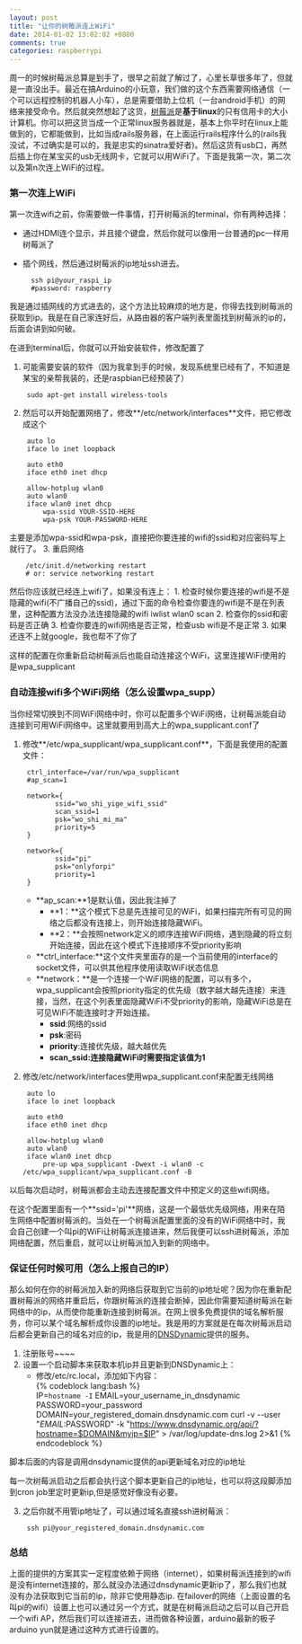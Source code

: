 ```yaml
---
layout: post
title: "让你的树莓派连上WiFi"
date: 2014-01-02 13:02:02 +0800
comments: true
categories: raspberrypi
---
```


周一的时候树莓派总算是到手了，很早之前就了解过了，心里长草很多年了，但就是一直没出手。最近在搞Arduino的小玩意，我们做的这个东西需要网络通信（一个可以远程控制的机器人小车），总是需要借助上位机（一台android手机）的网络来接受命令。然后就突然想起了这货，[树莓派](http://zh.wikipedia.org/wiki/%E6%A0%91%E8%8E%93%E6%B4%BE)是**基于linux**的只有信用卡的大小计算机。你可以把这货当成一个正常linux服务器就是，基本上你平时在linux上能做到的，它都能做到，比如当成rails服务器，在上面运行rails程序什么的(rails我没试，不过确实是可以的，我是忠实的sinatra爱好者)。然后这货有usb口，再然后插上你在某宝买的usb无线网卡，它就可以用WiFi了。下面是我第一次，第二次以及第n次连上WiFi的过程。
### 第一次连上WiFi
第一次连wifi之前，你需要做一件事情，打开树莓派的terminal，你有两种选择：

* 通过HDMI连个显示，并且接个键盘，然后你就可以像用一台普通的pc一样用树莓派了
* 插个网线，然后通过树莓派的ip地址ssh进去。

		ssh pi@your_raspi_ip
        #password: raspberry
        
我是通过插网线的方式进去的，这个方法比较麻烦的地方是，你得去找到树莓派的获取到ip。我是在自己家连好后，从路由器的客户端列表里面找到树莓派的ip的，后面会讲到如何破。

在进到terminal后，你就可以开始安装软件，修改配置了

1. 可能需要安装的软件（因为我拿到手的时候，发现系统里已经有了，不知道是某宝的亲帮我装的，还是raspbian已经预装了）

		sudo apt-get install wireless-tools
2. 然后可以开始配置网络了，修改**/etc/network/interfaces**文件，把它修改成这个

        auto lo
        iface lo inet loopback

        auto eth0
        iface eth0 inet dhcp

        allow-hotplug wlan0
        auto wlan0
        iface wlan0 inet dhcp
		    wpa-ssid YOUR-SSID-HERE
		    wpa-psk YOUR-PASSWORD-HERE
主要是添加wpa-ssid和wpa-psk，直接把你要连接的wifi的ssid和对应密码写上就行了。
3. 重启网络

		/etc/init.d/networking restart
        # or: service networking restart
然后你应该就已经连上wifi了，如果没有连上：
    1. 检查时候你要连接的wifi是不是隐藏的wifi(不广播自己的ssid)，通过下面的命令检查你要连的wifi是不是在列表里，这种配置方法没办法连接隐藏的wifi
    		iwlist wlan0 scan
	2. 检查你的ssid和密码是否正确
    3. 检查你要连的wifi网络是否正常，检查usb wifi是不是正常
    3. 如果还连不上就google，我也帮不了你了

这样的配置在你重新启动树莓派后也能自动连接这个WiFi，这里连接WiFi使用的是wpa_supplicant
### 自动连接wifi多个WiFi网络（怎么设置wpa_supp）
当你经常切换到不同WiFi网络中时，你可以配置多个WiFi网络，让树莓派能自动连接到可用WiFi网络中。这里就要用到高大上的wpa_supplicant.conf了

1. 修改**/etc/wpa\_supplicant/wpa\_supplicant.conf**，下面是我使用的配置文件：

        ctrl_interface=/var/run/wpa_supplicant
        #ap_scan=1

        network={
               ssid="wo_shi_yige_wifi_ssid"
               scan_ssid=1
               psk="wo_shi_mi_ma"
               priority=5
        }

        network={
               ssid="pi"
               psk="onlyforpi"
               priority=1
        }
	* **ap_scan:**1是默认值，因此我注掉了
		* **1：**这个模式下总是先连接可见的WiFi，如果扫描完所有可见的网络之后都没有连接上，则开始连接隐藏WiFi。
    	* **2：**会按照network定义的顺序连接WiFi网络，遇到隐藏的将立刻开始连接，因此在这个模式下连接顺序不受priority影响
	* **ctrl_interface:**这个文件夹里面存的是一个当前使用的interface的socket文件，可以供其他程序使用读取WiFi状态信息
	* **network：**是一个连接一个WiFi网络的配置，可以有多个，wpa_supplicant会按照priority指定的优先级（数字越大越先连接）来连接，当然，在这个列表里面隐藏WiFi不受priority的影响，隐藏WiFi总是在可见WiFi不能连接时才开始连接。
		* **ssid**:网络的ssid
	    * **psk**:密码
	    * **priority**:连接优先级，越大越优先
    	* **scan_ssid:连接隐藏WiFi时需要指定该值为1**
1. 修改/etc/network/interfaces使用wpa_supplicant.conf来配置无线网络

		auto lo
		iface lo inet loopback
		
		auto eth0
		iface eth0 inet dhcp

		allow-hotplug wlan0
		auto wlan0
		iface wlan0 inet dhcp
			pre-up wpa_supplicant -Dwext -i wlan0 -c /etc/wpa_supplicant/wpa_supplicant.conf -B	
以后每次启动时，树莓派都会主动去连接配置文件中预定义的这些wifi网络。  

在这个配置里面有一个**ssid='pi'**网络，这是一个最低优先级网络，用来在陌生网络中配置树莓派的。当处在一个树莓派配置里面的没有的WiFi网络中时，我会自己创建一个叫pi的WiFi让树莓派连接进来，然后我便可以ssh进树莓派，添加网络配置，然后重启，就可以让树莓派加入到新的网络中。


### 保证任何时候可用（怎么上报自己的IP）
那么如何在你的树莓派加入新的网络后获取到它当前的ip地址呢？因为你在重新配置树莓派的网络并重启后，你跟树莓派的连接会断掉，因此你需要知道树莓派在新网络中的ip，从而使你能重新连接到树莓派。在网上很多免费提供的域名解析服务，你可以某个域名解析成你设置的ip地址。我是用的方案就是在每次树莓派启动后都会更新自己的域名对应的ip，我是用的[DNSDynamic](https://www.dnsdynamic.org)提供的服务。

1. 注册账号~~~~
2. 设置一个启动脚本来获取本机ip并且更新到DNSDynamic上：
	* 修改/etc/rc.local，添加如下内容：	
{% codeblock lang:bash %}	
IP=`hostname -I`
EMAIL=your_username_in_dnsdynamic
PASSWORD=your_password
DOMAIN=your_registered_domain.dnsdynamic.com
curl -v --user "$EMAIL:$PASSWORD" -k "https://www.dnsdynamic.org/api/?hostname=$DOMAIN&myip=$IP" > /var/log/update-dns.log 2>&1
{% endcodeblock %}

脚本后面的内容是调用dnsdynamic提供的api更新域名对应的ip地址

每一次树莓派启动之后都会执行这个脚本更新自己的ip地址，也可以将这段脚添加到cron job里定时更新ip,但是感觉好像没有必要。

3. 之后你就不用管ip地址了，可以通过域名直接ssh进树莓派：

		ssh pi@your_registered_domain.dnsdynamic.com

### 总结
上面的提供的方案其实一定程度依赖于网络（internet），如果树莓派连接到的wifi是没有internet连接的，那么就没办法通过dnsdynamic更新ip了，那么我们也就没有办法获取到它当前的ip，除非它使用静态ip.
在failover的网络（上面设置的名叫pi的wifi）设置上也可以通过另一个方式，就是在树莓派启动之后可以自己开启一个wifi AP，然后我们可以连接进去，进而做各种设置，arduino最新的板子arduino yun就是通过这种方式进行设置的。